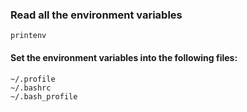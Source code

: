 

### Read all the environment variables

    printenv
    
    
#### Set the environment variables into the following files:

    ~/.profile
    ~/.bashrc
    ~/.bash_profile
